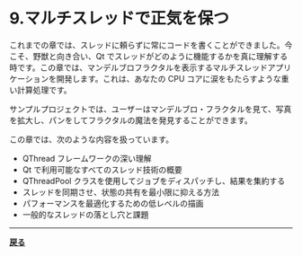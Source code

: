 # 9.マルチスレッドで正気を保つ

これまでの章では、スレッドに頼らずに常にコードを書くことができました。今こそ、野獣と向き合い、Qt でスレッドがどのように機能するかを真に理解する時です。この章では、マンデルブロフラクタルを表示するマルチスレッドアプリケーションを開発します。これは、あなたの CPU コアに涙をもたらすような重い計算処理です。

サンプルプロジェクトでは、ユーザーはマンデルブロ・フラクタルを見て、写真を拡大し、パンをしてフラクタルの魔法を発見することができます。

この章では、次のような内容を扱っています。

* QThread フレームワークの深い理解
* Qt で利用可能なすべてのスレッド技術の概要
* QThreadPool クラスを使用してジョブをディスパッチし、結果を集約する
* スレッドを同期させ、状態の共有を最小限に抑える方法
* パフォーマンスを最適化するための低レベルの描画
* 一般的なスレッドの落とし穴と課題

***

**[戻る](../index.html)**
